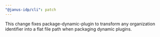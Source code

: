 ```yaml
---
"@janus-idp/cli": patch
---
```


This change fixes package-dynamic-plugin to transform any organization identifier into a flat file path when packaging dynamic plugins.
